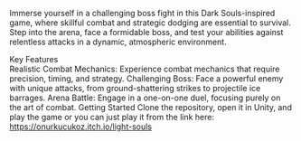 Immerse yourself in a challenging boss fight in this Dark Souls-inspired game, where skillful combat and strategic dodging are essential to survival. Step into the arena, face a formidable boss, and test your abilities against relentless attacks in a dynamic, atmospheric environment.

Key Features <br>
Realistic Combat Mechanics: Experience combat mechanics that require precision, timing, and strategy.
Challenging Boss: Face a powerful enemy with unique attacks, from ground-shattering strikes to projectile ice barrages.
Arena Battle: Engage in a one-on-one duel, focusing purely on the art of combat.
Getting Started
Clone the repository, open it in Unity, and play the game or you can just play it from the link here:<br>
https://onurkucukoz.itch.io/light-souls
